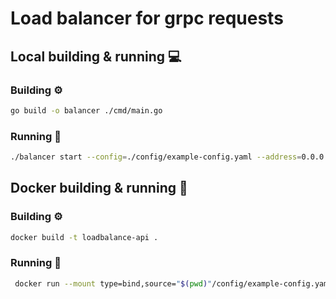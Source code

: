 # Load balancer for grpc requests

## Local building & running 💻

### Building ⚙️

```bash
go build -o balancer ./cmd/main.go           
```

### Running 🚀

```bash
./balancer start --config=./config/example-config.yaml --address=0.0.0.0:8080 --prometheus_address=0.0.0.0:1234
```


## Docker building & running 🐳

### Building ⚙️

```bash
docker build -t loadbalance-api .               
```

### Running 🚀

```bash
 docker run --mount type=bind,source="$(pwd)"/config/example-config.yaml,target=/app/config/example-config.yaml,readonly --name api --rm -p 8080:8080 loadbalance-api    
```